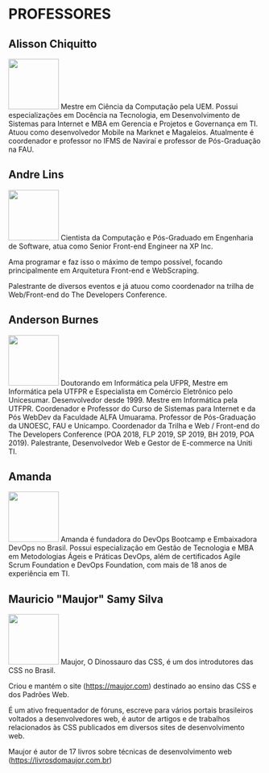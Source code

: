 # PROFESSORES

## Alisson Chiquitto
<img src="https://webdev.alfaumuarama.edu.br/arquivos/1576067978g.jpg" width="100">
Mestre em Ciência da Computação pela UEM. Possui especializações em Docência na Tecnologia, em Desenvolvimento de Sistemas para Internet e MBA em Gerencia e Projetos e Governança em TI. Atuou como desenvolvedor Mobile na Marknet e Magaleios. Atualmente é coordenador e professor no IFMS de Naviraí e professor de Pós-Graduação na FAU.

## Andre Lins
<img src="https://webdev.alfaumuarama.edu.br/arquivos/1621856394g.jpg" width="100">
Cientista da Computação e Pós-Graduado em Engenharia de Software, atua como Senior Front-end Engineer na XP Inc.

Ama programar e faz isso o máximo de tempo possível, focando principalmente em Arquitetura Front-end e WebScraping.

Palestrante de diversos eventos e já atuou como coordenador na trilha de Web/Front-end do The Developers Conference.

## Anderson Burnes
<img src="https://webdev.alfaumuarama.edu.br/arquivos/1576672429g.jpg" width="100">
Doutorando em Informática pela UFPR, Mestre em Informática pela UTFPR e Especialista em Comércio Eletrônico pelo Unicesumar. Desenvolvedor desde 1999. Mestre em Informática pela UTFPR. Coordenador e Professor do Curso de Sistemas para Internet e da Pós WebDev da Faculdade ALFA Umuarama. Professor de Pós-Graduação da UNOESC, FAU e Unicampo. Coordenador da Trilha e Web / Front-end do The Developers Conference (POA 2018, FLP 2019, SP 2019, BH 2019, POA 2019). Palestrante, Desenvolvedor Web e Gestor de E-commerce na Uniti TI.

## Amanda
<img src="https://webdev.alfaumuarama.edu.br/arquivos/1617200404g.jpg" width="100">
Amanda é fundadora do DevOps Bootcamp e Embaixadora DevOps no Brasil. Possui especialização em Gestão de Tecnologia e MBA em Metodologias Ágeis e Práticas DevOps, além de certificados Agile Scrum Foundation e DevOps Foundation, com mais de 18 anos de experiência em TI.

## Mauricio "Maujor" Samy Silva
<img src="https://webdev.alfaumuarama.edu.br/arquivos/1618591041g.jpg" width="100">
Maujor, O Dinossauro das CSS, é um dos introdutores das CSS no Brasil.

Criou e mantém o site (https://maujor.com) destinado ao ensino das CSS e dos Padrões Web.

É um ativo frequentador de fóruns, escreve para vários portais brasileiros voltados a desenvolvedores web, é autor de artigos e de trabalhos relacionados às CSS publicados em diversos sites de desenvolvimento web.

Maujor é autor de 17 livros sobre técnicas de desenvolvimento web (https://livrosdomaujor.com.br)